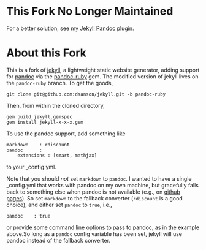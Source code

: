 # This Fork No Longer Maintained

For a better solution, see my [Jekyll Pandoc plugin](https://github.com/dsanson/jekyll-pandoc-plugin).

# About this Fork

This is a fork of [jekyll], a lightweight static website generator, adding support for [pandoc] via the [pandoc-ruby] gem. The modified version of jekyll lives on the `pandoc-ruby` branch. To get the goods,

    git clone git@github.com:dsanson/jekyll.git -b pandoc-ruby

Then, from within the cloned directory,

	gem build jekyll.gemspec
	gem install jekyll-x-x-x.gem

To use the pandoc support, add something like

	markdown 	: rdiscount
	pandoc      :
    	extensions : [smart, mathjax]

to your _config.yml. 

Note that you should *not* set `markdown` to `pandoc`. I wanted to have a single _config.yml that works with pandoc on my own machine, but gracefully falls back to something else when pandoc is not available (e.g., on [github pages]). So set `markdown` to the fallback converter (`rdiscount` is a good choice), and either set `pandoc` to `true`, i.e.,

	pandoc    : true

or provide some command line options to pass to pandoc, as in the example above.So long as a `pandoc` config variable has been set, jekyll will use pandoc instead of the fallback converter.

[jekyll]: https://github.com/mojombo/jekyll
[pandoc]: http://johnmacfarlane.net/pandoc/
[pandoc-ruby]: https://github.com/alphabetum/pandoc-ruby
[github pages]: http://pages.github.com/

